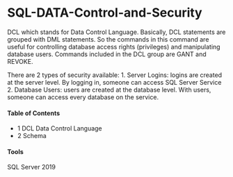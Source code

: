 # SQL-DATA-Control-and-Security

DCL which stands for Data Control Language. Basically, DCL statements are grouped with DML statements. So the commands in this command are useful for controlling database access rights (privileges) and manipulating database users. Commands included in the DCL group are GANT and REVOKE.

There are 2 types of security available:
	1. Server Logins: logins are created at the server level. By logging in, someone can access SQL Server Service
	2. Database Users: users are created at the database level. With users, someone can access every database on the service.

#### Table of Contents
- 1 DCL Data Control Language
- 2 Schema

#### Tools
SQL Server 2019
 
